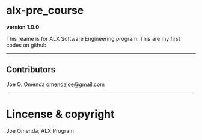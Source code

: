 # alx-pre_course
**version 1.0.0**

This reame is for ALX Software Engineering program.
This are my first codes on github

 
 ---
 
 ## Contributors
 
 Joe O. Omenda <omendajoe@gmail.com>
 
 ---
# Lincense & copyright

Joe Omenda, ALX Program
